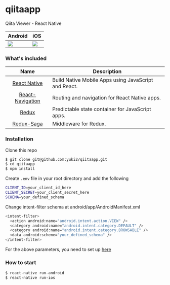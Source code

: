 # qiitaapp
Qiita Viewer - React Native

|Android|iOS|
|---|---|
|![](https://user-images.githubusercontent.com/4437236/39584734-1a6e04d4-4f2e-11e8-923d-3a4e6beb03bd.gif)|![](https://user-images.githubusercontent.com/4437236/39584903-8115a7c8-4f2e-11e8-8972-fbb136a7ade9.png)|

### What's included
| Name             | Description   |
| :-------------:|--------------|
| [React Native](https://github.com/facebook/react-native/) |  Build Native Mobile Apps using JavaScript and React. |
| [React-Navigation](https://github.com/react-navigation/react-navigation) | Routing and navigation for React Native apps. |
| [Redux](https://github.com/reactjs/react-redux) | Predictable state container for JavaScript apps.  |
| [Redux-Saga](https://github.com/redux-saga/redux-saga) | Middleware for Redux. | 

### Installation

Clone this repo

```sh
$ git clone git@github.com:yuki2/qiitaapp.git
$ cd qiitaapp
$ npm install
```

Create `.env` file in your root directory and add the following

```sh
CLIENT_ID=your_client_id_here
CLIENT_SECRET=your_client_secret_here
SCHEMA=your_defined_schema
```

Change intent-filter schema at android/app/AndroidManifest.xml
```sh
<intent-filter>
  <action android:name="android.intent.action.VIEW" />
  <category android:name="android.intent.category.DEFAULT" />
  <category android:name="android.intent.category.BROWSABLE" />
  <data android:scheme="your_defined_schema" />
</intent-filter>
```

For the above parameters, you need to set up [here](https://qiita.com/settings/applications) 

### How to start
```sh
$ react-native run-android
$ react-native run-ios
```
